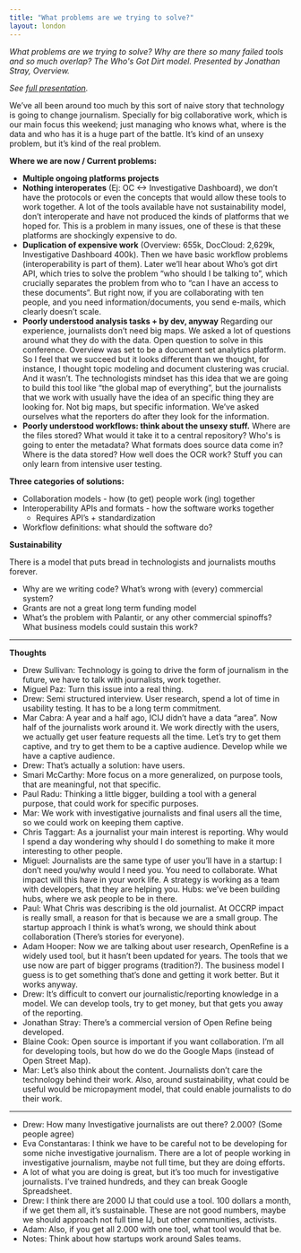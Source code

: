 ```yaml
---
title: "What problems are we trying to solve?"
layout: london
---
```


_What problems are we trying to solve? Why are there so many failed tools and so much overlap? The Who's Got Dirt model. Presented by Jonathan Stray, Overview._

_See [full presentation](https://youtu.be/UwCggnStdEQ)._

We’ve all been around too much by this sort of naive story that technology is going to change journalism. Specially for big collaborative work, which is our main focus this weekend; just managing who knows what, where is the data and who has it is a huge part of the battle. It’s kind of an unsexy problem, but it’s kind of the real problem.

**Where we are now / Current problems:**

* **Multiple ongoing platforms projects**
* **Nothing interoperates** (Ej: OC <-> Investigative Dashboard), we don’t have the protocols or even the concepts that would allow these tools to work together. 
A lot of the tools available have not sustainability model, don’t interoperate and have not produced the kinds of platforms that we hoped for. This is a problem in many issues, one of these is that these platforms are shockingly expensive to do. 
* **Duplication of expensive work** (Overview: 655k, DocCloud: 2,629k, Investigative Dashboard 400k).
Then we have basic workflow problems (interoperability is part of them). Later we’ll hear about Who’s got dirt API, which tries to solve the problem “who should I be talking to”, which crucially separates the problem from who to “can I have an access to these documents”. But right now, if you are collaborating with ten people, and you need information/documents, you send e-mails, which clearly doesn’t scale.
* **Poorly understood analysis tasks + by dev, anyway** Regarding our experience, journalists don’t need big maps. We asked a lot of questions around what they do with the data. Open question to solve in this conference.
Overview was set to be a document set analytics platform. So I feel that we succeed but it looks different than we thought, for instance, I thought topic modeling and document clustering was crucial. And it wasn’t.
The technologists mindset has this idea that we are going to build this tool like “the global map of everything”, but the journalists that we work with usually have the idea of an specific thing they are looking for. Not big maps, but specific information.
We’ve asked ourselves what the reporters do after they look for the information.
* **Poorly understood workflows: think about the unsexy stuff.** Where are the files stored? What would it take it to a central repository? Who's is going to enter the metadata? What formats does source data come in? Where is the data stored? How well does the OCR work? 
Stuff you can only learn from intensive user testing.

**Three categories of solutions:**

* Collaboration models - how (to get) people work (ing) together
* Interoperability APIs and formats - how the software works together
  * Requires API’s + standardization
* Workflow definitions: what should the software do?
	
**Sustainability**

There is a model that puts bread in technologists and journalists mouths forever.

* Why are we writing code? What’s wrong with (every) commercial system?
* Grants are not a great long term funding model
* What’s the problem with Palantir, or any other commercial spinoffs? What business models could sustain this work?

***

**Thoughts**

* Drew Sullivan: Technology is going to drive the form of journalism in the future, we have to talk with journalists, work together.
* Miguel Paz: Turn this issue into a real thing.
* Drew: Semi structured interview. User research, spend a lot of time in usability testing. It has to be a long term commitment.
* Mar Cabra: A year and a half ago, ICIJ didn’t have a data “area”. Now half of the journalists work around it. We work directly with the users, we actually get user feature requests all the time. Let’s try to get them captive, and try to get them to be a captive audience. Develop while we have a captive audience.
* Drew: That’s actually a solution: have users.
* Smari McCarthy: More focus on a more generalized, on purpose tools, that are meaningful, not that specific.
* Paul Radu: Thinking a little bigger, building a tool with a general purpose, that could work for specific purposes.
* Mar: We work with investigative journalists and final users all the time, so we could work on keeping them captive.
* Chris Taggart: As a journalist your main interest is reporting. Why would I spend a day wondering why should I do something to make it more interesting to other people.
* Miguel: Journalists are the same type of user you’ll have in a startup: I don’t need you/why would I need you. You need to collaborate. What impact will this have in your work life. A strategy is working as a team with developers, that they are helping you.
Hubs: we’ve been building hubs, where we ask people to be in there. 
* Paul: What Chris was describing is the old journalist. At OCCRP impact is really small, a reason for that is because we are a small group. The startup approach I think is what’s wrong, we should think about collaboration (There’s stories for everyone).
* Adam Hooper: Now we are talking about user research, OpenRefine is a widely used tool, but it hasn’t been updated for years. The tools that we use now are part of bigger programs (tradition?).
The business model I guess is to get something that’s done and getting it work better. But it works anyway.
* Drew: It’s difficult to convert our journalistic/reporting knowledge in a model. We can develop tools, try to get money, but that gets you away of the reporting.
* Jonathan Stray: There’s a commercial version of Open Refine being developed.
* Blaine Cook: Open source is important if you want collaboration. I’m all for developing tools, but how do we do the Google Maps (instead of Open Street Map).
* Mar: Let’s also think about the content. Journalists don’t care the technology behind their work. Also, around sustainability, what could be useful would be micropayment model, that could enable journalists to do their work.

***

* Drew: How many Investigative journalists are out there? 2.000? (Some people agree) 
* Eva Constantaras: I think we have to be careful not to be developing for some niche investigative journalism. There are a lot of people working in investigative journalism, maybe not full time, but they are doing efforts. 
* A lot of what you are doing is great, but it’s too much for investigative journalists. I’ve trained hundreds, and they can break Google Spreadsheet.
* Drew: I think there are 2000 IJ that could use a tool. 100 dollars a month, if we get them all, it’s sustainable. These are not good numbers, maybe we should approach not full time IJ, but other communities, activists.
* Adam: Also, if you get all 2.000 with one tool, what tool would that be.
* Notes: Think about how startups work around Sales teams.
